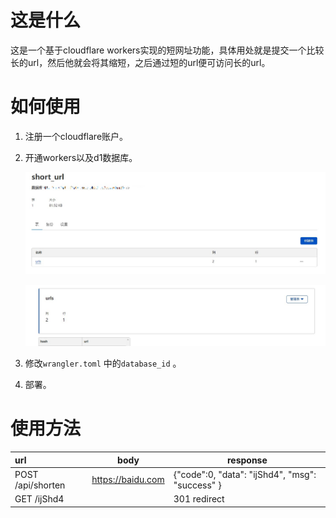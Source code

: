 # 这是什么

这是一个基于cloudflare workers实现的短网址功能，具体用处就是提交一个比较长的url，然后他就会将其缩短，之后通过短的url便可访问长的url。

# 如何使用

1. 注册一个cloudflare账户。

2. 开通workers以及d1数据库。

   ![database](./img/database.jpg)

   ![table](./img/table.jpg)

3. 修改`wrangler.toml` 中的`database_id` 。

4. 部署。 

# 使用方法



| url               | body              | response                               |
| :---------------- | ----------------- | -------------------------------------- |
| POST /api/shorten | https://baidu.com | {"code":0, "data": "ijShd4", "msg": "success" } |
| GET /ijShd4       |                   | 301 redirect                           |

